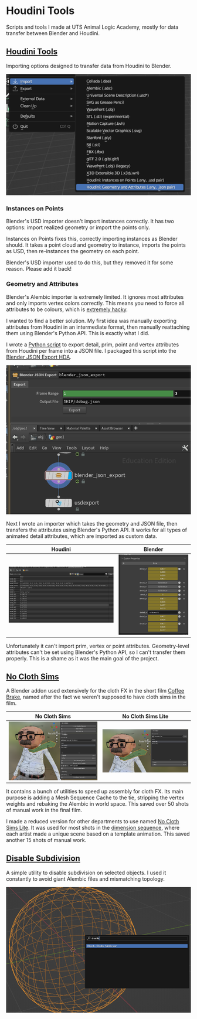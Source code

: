 # Houdini Tools
Scripts and tools I made at UTS Animal Logic Academy, mostly for data transfer between Blender and Houdini.

## [Houdini Tools](houdini_tools.py)

Importing options designed to transfer data from Houdini to Blender.

![Houdini Tools](images/houdini_tools.PNG)

### Instances on Points

Blender's USD importer doesn't import instances correctly. It has two options: import realized geometry or import the points only.

Instances on Points fixes this, correctly importing instances as Blender should. It takes a point cloud and geometry to instance, imports the points as USD, then re-instances the geometry on each point.

Blender's USD importer used to do this, but they removed it for some reason. Please add it back!

### Geometry and Attributes

Blender's Alembic importer is extremely limited. It ignores most attributes and only imports vertex colors correctly. This means you need to force all attributes to be colours, which is [extremely hacky](https://www.youtube.com/watch?v=1h15stU-TaE).

I wanted to find a better solution. My first idea was manually exporting attributes from Houdini in an intermediate format, then manually reattaching them using Blender's Python API. This is exactly what I did.

I wrote a [Python script](blender_json_export.py) to export detail, prim, point and vertex attributes from Houdini per frame into a JSON file. I packaged this script into the [Blender JSON Export HDA](blender_json_export.hdanc).

![Blender JSON Exporter](images/blender_json_export.png)

Next I wrote an importer which takes the geometry and JSON file, then transfers the attributes using Blender's Python API. It works for all types of animated detail attributes, which are imported as custom data.

|Houdini|Blender|
|---|---|
|![JSON Source](images/json_export_src.png)|![JSON Destination](images/json_export_dest.png)|

Unfortunately it can't import prim, vertex or point attributes. Geometry-level attributes can't be set using Blender's Python API, so I can't transfer them properly. This is a shame as it was the main goal of the project.

## [No Cloth Sims](no_cloth_sims.py)

A Blender addon used extensively for the cloth FX in the short film [Coffee Brake](https://youtu.be/T57aCLYdX9M), named after the fact we weren't supposed to have cloth sims in the film.

|No Cloth Sims|No Cloth Sims Lite|
|---|---|
|![No Cloth Sims](images/no_cloth_sims.PNG)|![No Cloth Sims Lite](images/no_cloth_sims_lite.PNG)|

It contains a bunch of utilities to speed up assembly for cloth FX. Its main purpose is adding a Mesh Sequence Cache to the tie, stripping the vertex weights and rebaking the Alembic in world space. This saved over 50 shots of manual work in the final film.

I made a reduced version for other departments to use named [No Cloth Sims Lite](no_cloth_sims_lite.py). It was used for most shots in the [dimension sequence](https://youtu.be/T57aCLYdX9M?si=XX9xdrUEsF8jwQMv&t=102), where each artist made a unique scene based on a template animation. This saved another 15 shots of manual work.

## [Disable Subdivision](disable_subdiv.py)

A simple utility to disable subdivision on selected objects. I used it constantly to avoid giant Alembic files and mismatching topology.

![Disable Subdivision](images/disable_subdiv.PNG)
